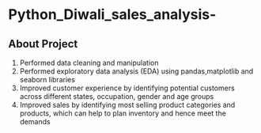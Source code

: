 # Python_Diwali_sales_analysis-

## About Project
1. Performed data cleaning and manipulation
2. Performed exploratory data analysis (EDA) using pandas,matplotlib and seaborn libraries
3. Improved customer experience by identifying potential customers across different states, occupation, gender and age groups
4. Improved sales by identifying most selling product categories and products, which can help to plan inventory and hence meet the demands 

